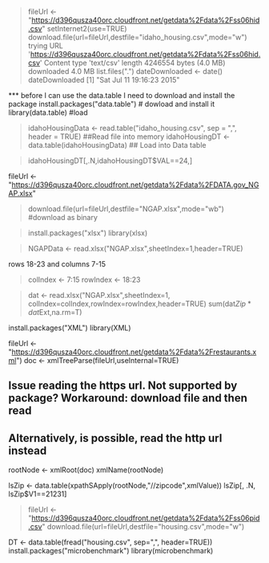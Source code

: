 >fileUrl <- "https://d396qusza40orc.cloudfront.net/getdata%2Fdata%2Fss06hid.csv"
>setInternet2(use=TRUE)
>download.file(url=fileUrl,destfile="idaho_housing.csv",mode="w")
trying URL 'https://d396qusza40orc.cloudfront.net/getdata%2Fdata%2Fss06hid.csv'
Content type 'text/csv' length 4246554 bytes (4.0 MB)
downloaded 4.0 MB
>list.files(".")
> dateDownloaded <- date()
> dateDownloaded 
[1] "Sat Jul 11 19:16:23 2015"

*** before I can use the data.table I need to download and install the package
install.packages("data.table")        # dowload and install it
library(data.table)                   #load

> idahoHousingData <- read.table("idaho_housing.csv", sep = ",", header = TRUE) ##Read file into memory
> idahoHousingDT <- data.table(idahoHousingData) ## Load into Data table

> idahoHousingDT[,.N,idahoHousingDT$VAL==24,]

fileUrl <- "https://d396qusza40orc.cloudfront.net/getdata%2Fdata%2FDATA.gov_NGAP.xlsx"
>download.file(url=fileUrl,destfile="NGAP.xlsx",mode="wb") #download as binary

> install.packages("xlsx")
> library(xlsx)

> NGAPData <- read.xlsx("NGAP.xlsx",sheetIndex=1,header=TRUE)

rows 18-23 and columns 7-15
> colIndex <- 7:15
 rowIndex <- 18:23

> dat <- read.xlsx("NGAP.xlsx",sheetIndex=1, colIndex=colIndex,rowIndex=rowIndex,header=TRUE)
> sum(dat$Zip*dat$Ext,na.rm=T) 

install.packages("XML")
library(XML)

fileUrl <- "https://d396qusza40orc.cloudfront.net/getdata%2Fdata%2Frestaurants.xml")
doc <- xmlTreeParse(fileUrl,useInternal=TRUE)
## Issue reading the https url. Not supported by package? Workaround: download file and then read
## Alternatively, is possible, read the http url instead

rootNode <- xmlRoot(doc)
xmlName(rootNode)

lsZip <- data.table(xpathSApply(rootNode,"//zipcode",xmlValue))
lsZip[, .N, lsZip$V1==21231]


>fileUrl <- "https://d396qusza40orc.cloudfront.net/getdata%2Fdata%2Fss06pid.csv"
>download.file(url=fileUrl,destfile="housing.csv",mode="w")

DT <- data.table(fread("housing.csv", sep=",", header=TRUE))
install.packages("microbenchmark")
library(microbenchmark)

